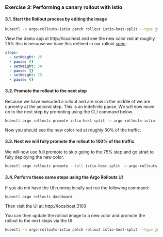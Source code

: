### Exercise 3: Performing a canary rollout with Istio

#### 3.1. Start the Rollout process by editing the image
```sh
kubectl -n argo-rollouts-istio patch rollout istio-host-split --type json --patch '[{"op": "replace", "path": "/spec/template/spec/containers/0/image", "value": "ghcr.io/argocon22workshop/rollouts-demo:red" }]'
```

View the demo app at http://localhost and see the new color red at roughly 25% this is because we have this defined in our rollout
[spec](../../manifests/ArgoCD201-RolloutsDemoCanaryIstio/canary.yaml#L71):
```yaml
steps:
  - setWeight: 25
  - pause: {}
  - setWeight: 50
  - pause: {}
  - setWeight: 75
  - pause: {}
```

#### 3.2. Promote the rollout to the next step
Because we have executed a rollout and are now in the middle of we are currently at the second step. This
is an indefinite pause. We will now move on to the next step by promoting using the CLI command below.
```sh
kubectl argo rollouts promote istio-host-split -n argo-rollouts-istio
```

Now you should see the new color red at roughly 50% of the traffic.

#### 3.3. Next we will fully promote the rollout to 100% of the traffic
We will now use full promote to skip going to the 75% step and go strait to fully deploying the new color.
```sh
kubectl argo rollouts promote --full istio-host-split -n argo-rollouts-istio
```

#### 3.4. Perform these same steps using the Argo Rollouts UI

If you do not have the UI running locally yet run the following command:
```sh
kubectl argo rollouts dashboard
```

Then visit the UI at: http://localhost:3100

You can then update the rollout image to a new color and promote the rollout to the next steps via the UI.
```sh
kubectl -n argo-rollouts-istio patch rollout istio-host-split --type json --patch '[{"op": "replace", "path": "/spec/template/spec/containers/0/image", "value": "ghcr.io/argocon22workshop/rollouts-demo:green" }]'
```
